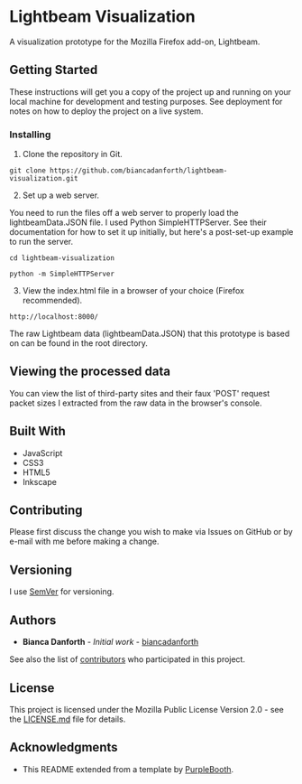 # Lightbeam Visualization

A visualization prototype for the Mozilla Firefox add-on, Lightbeam.

## Getting Started

These instructions will get you a copy of the project up and running on your local machine for development and testing purposes. See deployment for notes on how to deploy the project on a live system.

### Installing

1. Clone the repository in Git.

```
git clone https://github.com/biancadanforth/lightbeam-visualization.git
```

2. Set up a web server.

You need to run the files off a web server to properly load the lightbeamData.JSON file.  I used Python SimpleHTTPServer. See their documentation for how to set it up initially, but here's a post-set-up example to run the server.

```
cd lightbeam-visualization

python -m SimpleHTTPServer
```

3. View the index.html file in a browser of your choice (Firefox recommended).

```
http://localhost:8000/
```

The raw Lightbeam data (lightbeamData.JSON) that this prototype is based on can be found in the root directory.

## Viewing the processed data

You can view the list of third-party sites and their faux 'POST' request packet sizes I extracted from the raw data in the browser's console.

## Built With

* JavaScript
* CSS3
* HTML5
* Inkscape

## Contributing

Please first discuss the change you wish to make via Issues on GitHub or by e-mail with me before making a change.

## Versioning

I use [SemVer](http://semver.org/) for versioning.

## Authors

* **Bianca Danforth** - *Initial work* - [biancadanforth](https://github.com/biancadanforth)

See also the list of [contributors](https://github.com/biancadanforth/lightbeam-visualization/contributors) who participated in this project.

## License

This project is licensed under the Mozilla Public License Version 2.0 - see the [LICENSE.md](LICENSE.md) file for details.

## Acknowledgments

* This README extended from a template by [PurpleBooth](https://github.com/PurpleBooth).
